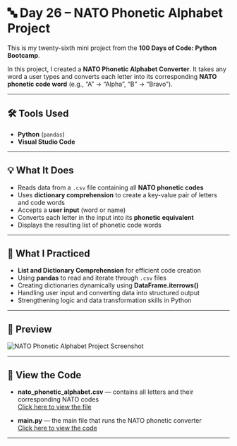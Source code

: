 # 🔤 Day 26 – NATO Phonetic Alphabet Project  

This is my twenty-sixth mini project from the **100 Days of Code: Python Bootcamp**.  

In this project, I created a **NATO Phonetic Alphabet Converter**. It takes any word a user types and converts each letter into its corresponding **NATO phonetic code word** (e.g., “A” → “Alpha”, “B” → “Bravo”).  

---

## 🛠 Tools Used  
- **Python** (`pandas`)  
- **Visual Studio Code**  

---

## 💡 What It Does  
- Reads data from a `.csv` file containing all **NATO phonetic codes**  
- Uses **dictionary comprehension** to create a key-value pair of letters and code words  
- Accepts a **user input** (word or name)  
- Converts each letter in the input into its **phonetic equivalent**  
- Displays the resulting list of phonetic code words  

---

## 🧠 What I Practiced  
- **List and Dictionary Comprehension** for efficient code creation  
- Using **pandas** to read and iterate through `.csv` files  
- Creating dictionaries dynamically using **DataFrame.iterrows()**  
- Handling user input and converting data into structured output  
- Strengthening logic and data transformation skills in Python  

---

## 👀 Preview  
![NATO Phonetic Alphabet Project Screenshot](https://github.com/dimma-analytics/100-Days-Of-Code/blob/main/Day26-NATOAlphabet/Day26.png)  

---

## 📁 View the Code  
- **nato_phonetic_alphabet.csv** — contains all letters and their corresponding NATO codes  
  [Click here to view the file](https://github.com/dimma-analytics/100-Days-Of-Code/blob/main/Day26-NATOAlphabet/nato_phonetic_alphabet.csv)  

- **main.py** — the main file that runs the NATO phonetic converter  
  [Click here to view the code](https://github.com/dimma-analytics/100-Days-Of-Code/blob/main/Day26-NATOAlphabet/main.py)  

---

